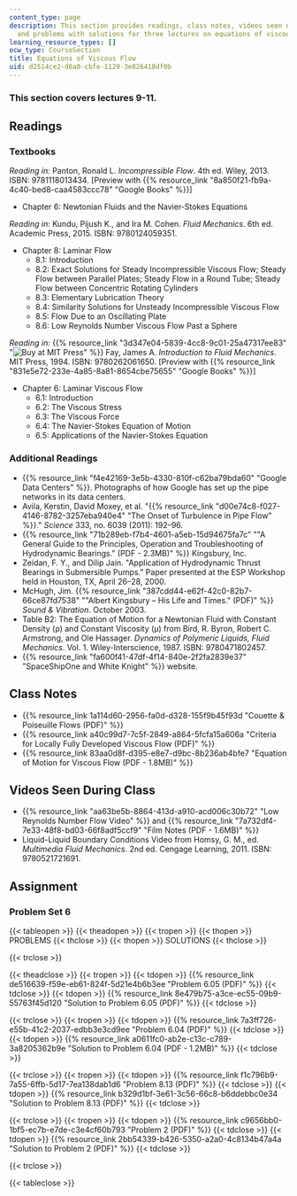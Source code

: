 ```yaml
---
content_type: page
description: This section provides readings, class notes, videos seen during class,
  and problems with solutions for three lectures on equations of viscous flow.
learning_resource_types: []
ocw_type: CourseSection
title: Equations of Viscous Flow
uid: d2514ce2-d6a0-cbfe-1129-3e826418df0b
---
```


### This section covers lectures 9-11.

Readings
--------

### Textbooks

_Reading in:_ Panton, Ronald L. _Incompressible Flow_. 4th ed. Wiley, 2013. ISBN: 9781118013434. \[Preview with {{% resource_link "8a850f21-fb9a-4c40-bed8-caa4583ccc78" "Google Books" %}}\]

*   Chapter 6: Newtonian Fluids and the Navier-Stokes Equations

_Reading in:_ Kundu, Pijush K., and Ira M. Cohen. _Fluid Mechanics_. 6th ed. Academic Press, 2015. ISBN: 9780124059351.

*   Chapter 8: Laminar Flow
    *   8.1: Introduction
    *   8.2: Exact Solutions for Steady Incompressible Viscous Flow; Steady Flow between Parallel Plates; Steady Flow in a Round Tube; Steady Flow between Concentric Rotating Cylinders
    *   8.3: Elementary Lubrication Theory
    *   8.4: Similarity Solutions for Unsteady Incompressible Viscous Flow
    *   8.5: Flow Due to an Oscillating Plate
    *   8.6: Low Reynolds Number Viscous Flow Past a Sphere

_Reading in:_ {{% resource_link "3d347e04-5839-4cc8-9c01-25a47317ee83" "![Buy at MIT Press](/images/mp_logo.gif)" %}} Fay, James A. _Introduction to Fluid Mechanics_. MIT Press, 1994. ISBN: 9780262061650. \[Preview with {{% resource_link "831e5e72-233e-4a85-8a81-8654cbe75655" "Google Books" %}}\]

*   Chapter 6: Laminar Viscous Flow
    *   6.1: Introduction
    *   6.2: The Viscous Stress
    *   6.3: The Viscous Force
    *   6.4: The Navier-Stokes Equation of Motion
    *   6.5: Applications of the Navier-Stokes Equation

### Additional Readings

*   {{% resource_link "f4e42169-3e5b-4330-810f-c62ba79bda60" "Google Data Centers" %}}. Photographs of how Google has set up the pipe networks in its data centers.
*   Avila, Kerstin, David Moxey, et al. "{{% resource_link "d00e74c8-f027-4146-8782-3257eba940e4" "The Onset of Turbulence in Pipe Flow" %}}." _Science_ 333, no. 6039 (2011): 192–96.
*   {{% resource_link "71b289eb-f7b4-4601-a5eb-15d94675fa7c" "\"A General Guide to the Principles, Operation and Troubleshooting of Hydrodynamic Bearings.\" (PDF - 2.3MB)" %}} Kingsbury, Inc.
*   Zeidan, F. Y., and Dilip Jain. "Application of Hydrodynamic Thrust Bearings in Submersible Pumps." Paper presented at the ESP Workshop held in Houston, TX, April 26–28, 2000.
*   McHugh, Jim. {{% resource_link "387cdd44-e62f-42c0-82b7-66ce87fd7538" "\"Albert Kingsbury – His Life and Times.\" (PDF)" %}} _Sound & Vibration_. October 2003.
*   Table B2: The Equation of Motion for a Newtonian Fluid with Constant Density (ρ) and Constant Viscosity (μ) from Bird, R. Byron, Robert C. Armstrong, and Ole Hassager. _Dynamics of Polymeric Liquids, Fluid Mechanics_. Vol. 1. Wiley-Interscience, 1987. ISBN: 9780471802457.
*   {{% resource_link "fa600f41-47df-4f14-840e-2f2fa2839e37" "SpaceShipOne and White Knight" %}} website.

Class Notes
-----------

*   {{% resource_link 1a114d60-2956-fa0d-d328-155f9b45f93d "Couette & Poiseuille Flows (PDF)" %}}
*   {{% resource_link a40c99d7-7c5f-2849-a864-5fcfa15a606a "Criteria for Locally Fully Developed Viscous Flow (PDF)" %}}
*   {{% resource_link 83aa0d8f-d395-e8e7-d9bc-8b236ab4bfe7 "Equation of Motion for Viscous Flow (PDF - 1.8MB)" %}}

Videos Seen During Class
------------------------

*   {{% resource_link "aa63be5b-8864-413d-a910-acd006c30b72" "Low Reynolds Number Flow Video" %}} and {{% resource_link "7a732df4-7e33-48f8-bd03-66f8adf5ccf9" "Film Notes (PDF - 1.6MB)" %}}
*   Liquid-Liquid Boundary Conditions Video from Homsy, G. M., ed. _Multimedia Fluid Mechanics_. 2nd ed. Cengage Learning, 2011. ISBN: 9780521721691.

Assignment
----------

### Problem Set 6

{{< tableopen >}}
{{< theadopen >}}
{{< tropen >}}
{{< thopen >}}
PROBLEMS
{{< thclose >}}
{{< thopen >}}
SOLUTIONS
{{< thclose >}}

{{< trclose >}}

{{< theadclose >}}
{{< tropen >}}
{{< tdopen >}}
{{% resource_link de516639-f59e-eb61-824f-5d21e4b6b3ee "Problem 6.05 (PDF)" %}}
{{< tdclose >}}
{{< tdopen >}}
{{% resource_link 8e479b75-a3ce-ec55-09b9-55763f45d120 "Solution to Problem 6.05 (PDF)" %}}
{{< tdclose >}}

{{< trclose >}}
{{< tropen >}}
{{< tdopen >}}
{{% resource_link 7a3ff726-e55b-41c2-2037-edbb3e3cd9ee "Problem 6.04 (PDF)" %}}
{{< tdclose >}}
{{< tdopen >}}
{{% resource_link a0611fc0-ab2e-c13c-c789-3a8205362b9e "Solution to Problem 6.04 (PDF - 1.2MB)" %}}
{{< tdclose >}}

{{< trclose >}}
{{< tropen >}}
{{< tdopen >}}
{{% resource_link f1c796b9-7a55-6ffb-5d17-7ea138dab1d6 "Problem 8.13 (PDF)" %}}
{{< tdclose >}}
{{< tdopen >}}
{{% resource_link b329d1bf-3e61-3c56-66c8-b6ddebbc0e34 "Solution to Problem 8.13 (PDF)" %}}
{{< tdclose >}}

{{< trclose >}}
{{< tropen >}}
{{< tdopen >}}
{{% resource_link c9656bb0-1bf5-ec7b-e7de-c3e4cf60b793 "Problem 2 (PDF)" %}}
{{< tdclose >}}
{{< tdopen >}}
{{% resource_link 2bb54339-b426-5350-a2a0-4c8134b47a4a "Solution to Problem 2 (PDF)" %}}
{{< tdclose >}}

{{< trclose >}}

{{< tableclose >}}